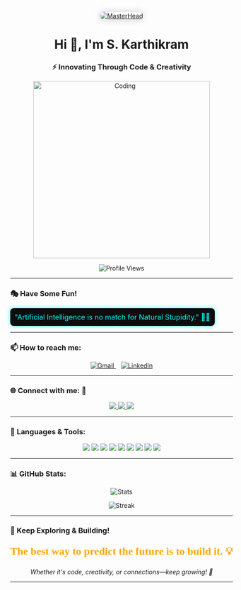 <!-- Master Head Image -->
<p align="center">
  <a href="https://KARTHIKRAM11.io">
    <img src="https://i.imgur.com/V7EKIeBr.jpg" alt="MasterHead" style="border-radius: 10px; box-shadow: 0px 0px 15px rgba(0,0,0,0.2);" />
  </a>
</p>

<h1 align="center">Hi 👋, I'm S. Karthikram</h1>
<h3 align="center">⚡ Innovating Through Code & Creativity</h3>

<!-- Animated Coding GIF -->
<p align="center">
  <img alt="Coding" width="400" src="https://camo.githubusercontent.com/4d9f5ecceb711eec6e2018f38a5677dc657c9738d4a65ba3b928c41c0a45b439/68747470733a2f2f6d69726f2e6d656469756d2e636f6d2f6d61782f313336302f302a37513379765349765f7430696f4a2d5a2e676966">
</p>

<!-- Profile Views -->
<p align="center">
  <img src="https://komarev.com/ghpvc/?username=karthikram11&label=Profile%20views&color=0e75b6&style=flat-square" alt="Profile Views"/>
</p>

---

### 🎭 Have Some Fun!
<p align="center">
  <div style="padding: 10px; background: #0d0d0d; color: #00FFFF; font-size: 16px; border-radius: 8px; display: inline-block; box-shadow: 0px 0px 10px rgba(0,255,255,0.8);">
    "Artificial Intelligence is no match  
    for Natural Stupidity." 🤖😂
  </div>
</p>


---

### 📫 How to reach me:
<p align="center">
  <a href="mailto:karthikbusi2005@gmail.com">
    <img src="https://img.shields.io/badge/Gmail-D14836?style=for-the-badge&logo=gmail&logoColor=white" alt="Gmail" />
  </a>
  &nbsp;&nbsp;
  <a href="https://www.linkedin.com/in/karthik-ram-539657308/" target="_blank">
    <img src="https://img.shields.io/badge/LinkedIn-0077B5?style=for-the-badge&logo=linkedin&logoColor=white" alt="LinkedIn" />
  </a>
</p>


---

### 🌐 **Connect with me:** 🎉
<p align="center">
  <a href="https://linkedin.com/in/karthikram" target="blank">
    <img src="https://img.shields.io/badge/-LinkedIn-0077B5?style=for-the-badge&logo=linkedin&logoColor=white"/>
  </a>
  <a href="mailto:karthikbusi2005@gmail.com" target="blank">
    <img src="https://img.shields.io/badge/Gmail-D14836?style=for-the-badge&logo=gmail&logoColor=white"/>
  </a>
  <a href="https://github.com/karthikram11" target="blank">
    <img src="https://img.shields.io/badge/GitHub-181717?style=for-the-badge&logo=github&logoColor=white"/>
  </a>
</p>

---

### 🎨 **Languages & Tools:**
<p align="center">
  <img src="https://img.shields.io/badge/C-00599C?style=for-the-badge&logo=c&logoColor=white"/>
  <img src="https://img.shields.io/badge/C++-00599C?style=for-the-badge&logo=c%2B%2B&logoColor=white"/>
  <img src="https://img.shields.io/badge/Java-ED8B00?style=for-the-badge&logo=java&logoColor=white"/>
  <img src="https://img.shields.io/badge/HTML5-e34c26?style=for-the-badge&logo=html5&logoColor=white"/>
  <img src="https://img.shields.io/badge/CSS3-1572B6?style=for-the-badge&logo=css3&logoColor=white"/>
  <img src="https://img.shields.io/badge/JavaScript-f7df1e?style=for-the-badge&logo=javascript&logoColor=black"/>
  <img src="https://img.shields.io/badge/React-61DAFB?style=for-the-badge&logo=react&logoColor=black"/>
  <img src="https://img.shields.io/badge/Node.js-339933?style=for-the-badge&logo=nodedotjs&logoColor=white"/>
  <img src="https://img.shields.io/badge/MongoDB-47A248?style=for-the-badge&logo=mongodb&logoColor=white"/>
</p>

---

### 📊 **GitHub Stats:**
<p align="center">
  <img src="https://github-readme-stats.vercel.app/api?username=karthikram11&show_icons=true&locale=en&theme=radical" alt="Stats"/>
</p>

<p align="center">
  <img src="https://github-readme-streak-stats.herokuapp.com/?user=karthikram11&theme=radical" alt="Streak"/>
</p>

---

### 🚀 Keep Exploring & Building!
<p align="center" style="font-family: cursive; font-size: 24px; color: #FFA500;">
  <strong>The best way to predict the future is to build it. 💡</strong>
</p>
<p align="center"><em>Whether it's code, creativity, or connections—keep growing! 🚀</em></p>


---

<p align="center" id="randomQuote" style="font-size: 20px; font-weight: bold; color: #ff4500;"></p>

<script>
  const quotes = [
    "🚀 The best way to predict the future is to build it!",
    "💡 Creativity is intelligence having fun!",
    "🖥️ Keep coding, keep growing!",
    "🎯 Every expert was once a beginner!",
    "🔥 Push your limits, break the barriers!"
  ];

  function changeQuote() {
    document.getElementById("randomQuote").innerText = quotes[Math.floor(Math.random() * quotes.length)];
  }

  setInterval(changeQuote, 3000);
  changeQuote();
</script>

